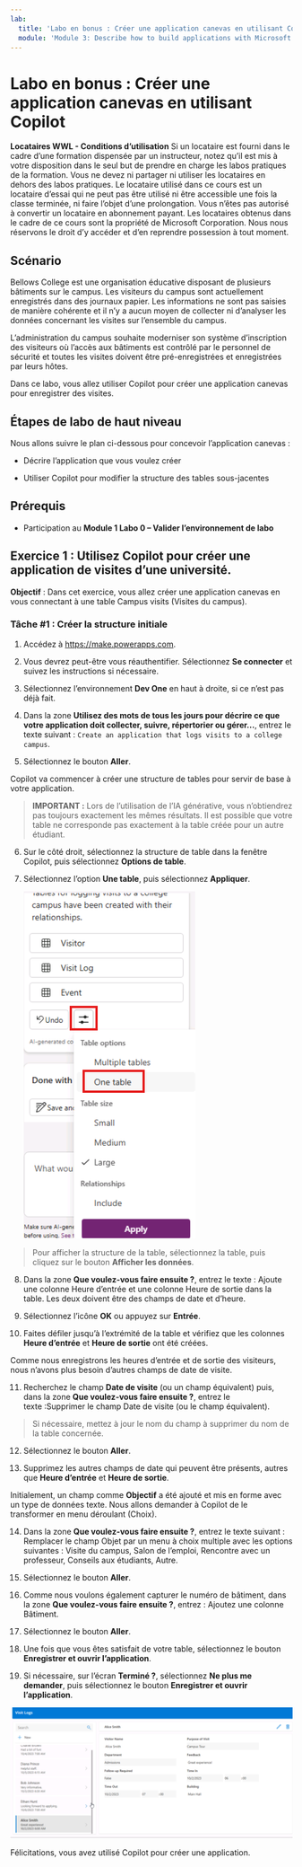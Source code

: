 ```yaml
---
lab:
  title: 'Labo en bonus : Créer une application canevas en utilisant Copilot'
  module: 'Module 3: Describe how to build applications with Microsoft Power Apps'
---
```


# Labo en bonus : Créer une application canevas en utilisant Copilot

**Locataires WWL - Conditions d’utilisation** Si un locataire est fourni dans le cadre d’une formation dispensée par un instructeur, notez qu’il est mis à votre disposition dans le seul but de prendre en charge les labos pratiques de la formation. Vous ne devez ni partager ni utiliser les locataires en dehors des labos pratiques. Le locataire utilisé dans ce cours est un locataire d’essai qui ne peut pas être utilisé ni être accessible une fois la classe terminée, ni faire l’objet d’une prolongation. Vous n’êtes pas autorisé à convertir un locataire en abonnement payant. Les locataires obtenus dans le cadre de ce cours sont la propriété de Microsoft Corporation. Nous nous réservons le droit d’y accéder et d’en reprendre possession à tout moment. 

## Scénario

Bellows College est une organisation éducative disposant de plusieurs bâtiments sur le campus. Les visiteurs du campus sont actuellement enregistrés dans des journaux papier. Les informations ne sont pas saisies de manière cohérente et il n’y a aucun moyen de collecter ni d’analyser les données concernant les visites sur l’ensemble du campus.

L’administration du campus souhaite moderniser son système d’inscription des visiteurs où l’accès aux bâtiments est contrôlé par le personnel de sécurité et toutes les visites doivent être pré-enregistrées et enregistrées par leurs hôtes.

Dans ce labo, vous allez utiliser Copilot pour créer une application canevas pour enregistrer des visites. 

## Étapes de labo de haut niveau

Nous allons suivre le plan ci-dessous pour concevoir l’application canevas :

- Décrire l’application que vous voulez créer

- Utiliser Copilot pour modifier la structure des tables sous-jacentes

 ## Prérequis

- Participation au **Module 1 Labo 0 – Valider l’environnement de labo**

## Exercice 1 : Utilisez Copilot pour créer une application de visites d’une université.

**Objectif** : Dans cet exercice, vous allez créer une application canevas en vous connectant à une table Campus visits (Visites du campus).

### Tâche \#1 : Créer la structure initiale

1. Accédez à https://make.powerapps.com.

2. Vous devrez peut-être vous réauthentifier. Sélectionnez **Se connecter** et suivez les instructions si nécessaire.

3. Sélectionnez l’environnement **Dev One** en haut à droite, si ce n’est pas déjà fait.

4. Dans la zone **Utilisez des mots de tous les jours pour décrire ce que votre application doit collecter, suivre, répertorier ou gérer...**, entrez le texte suivant : `Create an application that logs visits to a college campus`. 

5. Sélectionnez le bouton **Aller**.

Copilot va commencer à créer une structure de tables pour servir de base à votre application. 

> **IMPORTANT :** Lors de l’utilisation de l’IA générative, vous n’obtiendrez pas toujours exactement les mêmes résultats. Il est possible que votre table ne corresponde pas exactement à la table créée pour un autre étudiant. 

6. Sur le côté droit, sélectionnez la structure de table dans la fenêtre Copilot, puis sélectionnez **Options de table**.

7. Sélectionnez l’option **Une table**, puis sélectionnez **Appliquer**.
 
    ![Capture d’écran de la structure de table venant d’être créée](media/bonus-lab-tablestr.png)


> Pour afficher la structure de la table, sélectionnez la table, puis cliquez sur le bouton **Afficher les données**. 

8. Dans la zone **Que voulez-vous faire ensuite ?**, entrez le texte : Ajoute une colonne Heure d’entrée et une colonne Heure de sortie dans la table. Les deux doivent être des champs de date et d’heure. 

9. Sélectionnez l’icône **OK** ou appuyez sur **Entrée**. 

10. Faites défiler jusqu’à l’extrémité de la table et vérifiez que les colonnes **Heure d’entrée** et **Heure de sortie** ont été créées. 

Comme nous enregistrons les heures d’entrée et de sortie des visiteurs, nous n’avons plus besoin d’autres champs de date de visite. 

11. Recherchez le champ **Date de visite** (ou un champ équivalent) puis, dans la zone **Que voulez-vous faire ensuite ?**, entrez le texte :Supprimer le champ Date de visite (ou le champ équivalent). 

>Si nécessaire, mettez à jour le nom du champ à supprimer du nom de la table concernée.

12. Sélectionnez le bouton **Aller**. 

13. Supprimez les autres champs de date qui peuvent être présents, autres que **Heure d’entrée** et **Heure de sortie**. 

Initialement, un champ comme **Objectif** a été ajouté et mis en forme avec un type de données texte. Nous allons demander à Copilot de le transformer en menu déroulant (Choix). 

14. Dans la zone **Que voulez-vous faire ensuite ?**, entrez le texte suivant : Remplacer le champ Objet par un menu à choix multiple avec les options suivantes : Visite du campus, Salon de l’emploi, Rencontre avec un professeur, Conseils aux étudiants, Autre. 

15. Sélectionnez le bouton **Aller**. 

16. Comme nous voulons également capturer le numéro de bâtiment, dans la zone **Que voulez-vous faire ensuite ?**, entrez : Ajoutez une colonne Bâtiment. 

17. Sélectionnez le bouton **Aller**. 

18. Une fois que vous êtes satisfait de votre table, sélectionnez le bouton **Enregistrer et ouvrir l’application**. 

19. Si nécessaire, sur l’écran **Terminé ?**, sélectionnez **Ne plus me demander**, puis sélectionnez le bouton **Enregistrer et ouvrir l’application**. 

![Capture d’écran de l’application qui vient d’être créée](media/bonus-lab-copilot-02.png)

Félicitations, vous avez utilisé Copilot pour créer une application. 
